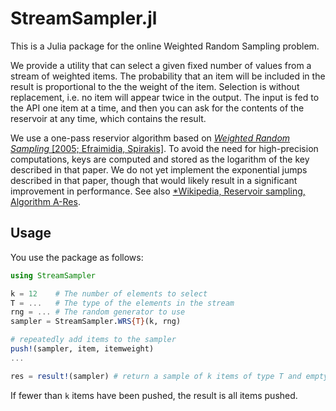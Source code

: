 # StreamSampler.jl

This is a Julia package for the online Weighted Random Sampling problem.

We provide a utility that can select a given fixed number of values from a stream of weighted items. The probability that an item will be included in the result is proportional to the the weight of the item. Selection is without replacement, i.e. no item will appear twice in the output. The input is fed to the API one item at a time, and then you can ask for the contents of the reservoir at any time, which contains the result.

We use a one-pass reservior algorithm based on [*Weighted Random Sampling* [2005; Efraimidia, Spirakis]](https://utopia.duth.gr/~pefraimi/research/data/2007EncOfAlg.pdf). To avoid the need for high-precision computations, keys are computed and stored as the logarithm of the key described in that paper. We do not yet implement the exponential jumps described in that paper, though that would likely result in a significant improvement in performance. See also [*Wikipedia, Reservoir sampling, Algorithm A-Res](https://en.wikipedia.org/wiki/Reservoir_sampling#Algorithm_A-Res).

## Usage

You use the package as follows:

```julia
using StreamSampler

k = 12    # The number of elements to select
T = ...   # The type of the elements in the stream
rng = ... # The random generator to use
sampler = StreamSampler.WRS{T}(k, rng)

# repeatedly add items to the sampler
push!(sampler, item, itemweight)
...

res = result!(sampler) # return a sample of k items of type T and empty the reservoir
```

If fewer than `k` items have been pushed, the result is all items pushed.
